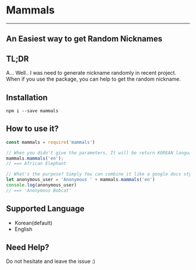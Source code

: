 # Mammals 

------
An Easiest way to get Random Nicknames
------

## TL;DR
A... Well.. I was need to generate nickname randomly in recent project. When if you use the package, you can help to get the random nickname.

## Installation
```
npm i --save mammals
```

## How to use it?
```javascript
const mammals = require('mammals')

// When you didn't give the parameters, It will be return KOREAN language, You can use ENGLISH TOO. (like this)
mammals.mammals('en');
// ==> African Elephant

// What's the purpose? Simply You can combine it like a google docs style :)
let anonymous_user = 'Anonymous ' + mammals.mammals('en')
console.log(anonymous_user)
// ==> 'Anonymous Bobcat'
```

## Supported Language

* Korean(default)
* English

## Need Help?
Do not hesitate and leave the issue :)